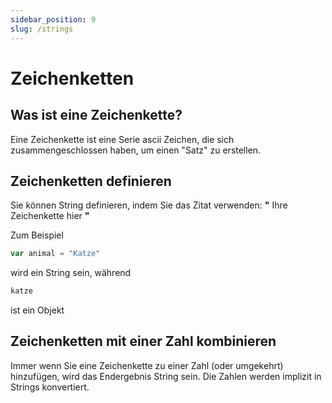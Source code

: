 ```yaml
---
sidebar_position: 9
slug: /strings
---
```


# Zeichenketten

## Was ist eine Zeichenkette?
Eine Zeichenkette ist eine Serie ascii Zeichen, die sich zusammengeschlossen haben, um einen "Satz" zu erstellen.


## Zeichenketten definieren

Sie können String definieren, indem Sie das Zitat verwenden: **"** Ihre Zeichenkette hier **"**

Zum Beispiel

```jsx
var animal = "Katze"
```
wird ein String sein, während

```jsx
katze
```
ist ein Objekt


## Zeichenketten mit einer Zahl kombinieren

Immer wenn Sie eine Zeichenkette zu einer Zahl (oder umgekehrt) hinzufügen, wird das Endergebnis String sein. Die Zahlen werden implizit in Strings konvertiert. 
